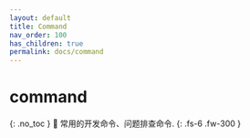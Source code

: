 ```yaml
---
layout: default
title: Command 
nav_order: 100
has_children: true
permalink: docs/command
---
```


# command
{: .no_toc }
🫠 常用的开发命令、问题排查命令.
{: .fs-6 .fw-300 }
